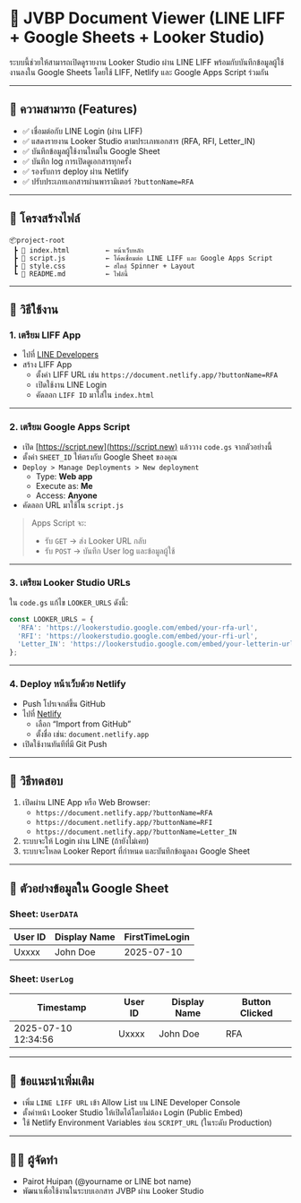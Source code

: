 # 📄 JVBP Document Viewer (LINE LIFF + Google Sheets + Looker Studio)

ระบบนี้ช่วยให้สามารถเปิดดูรายงาน Looker Studio ผ่าน LINE LIFF พร้อมกับบันทึกข้อมูลผู้ใช้งานลงใน Google Sheets โดยใช้ LIFF, Netlify และ Google Apps Script ร่วมกัน

---

## 🔧 ความสามารถ (Features)

- ✅ เชื่อมต่อกับ LINE Login (ผ่าน LIFF)
- ✅ แสดงรายงาน Looker Studio ตามประเภทเอกสาร (RFA, RFI, Letter_IN)
- ✅ บันทึกข้อมูลผู้ใช้งานใหม่ใน Google Sheet
- ✅ บันทึก log การเปิดดูเอกสารทุกครั้ง
- ✅ รองรับการ deploy ผ่าน Netlify
- ✅ ปรับประเภทเอกสารผ่านพารามิเตอร์ `?buttonName=RFA`

---

## 📁 โครงสร้างไฟล์

```
📦project-root
 ┣ 📄 index.html         ← หน้าเว็บหลัก
 ┣ 📄 script.js          ← โค้ดเชื่อมต่อ LINE LIFF และ Google Apps Script
 ┣ 📄 style.css          ← สไตล์ Spinner + Layout
 ┗ 📄 README.md          ← ไฟล์นี้
```

---

## 🚀 วิธีใช้งาน

### 1. เตรียม LIFF App

- ไปที่ [LINE Developers](https://developers.line.biz/console)
- สร้าง LIFF App
  - ตั้งค่า LIFF URL เช่น `https://document.netlify.app/?buttonName=RFA`
  - เปิดใช้งาน LINE Login
  - คัดลอก `LIFF ID` มาใส่ใน `index.html`

---

### 2. เตรียม Google Apps Script

- เปิด [https://script.new](https://script.new) แล้ววาง `code.gs` จากตัวอย่างนี้
- ตั้งค่า `SHEET_ID` ให้ตรงกับ Google Sheet ของคุณ
- `Deploy > Manage Deployments > New deployment`
  - Type: **Web app**
  - Execute as: **Me**
  - Access: **Anyone**
- คัดลอก URL มาใช้ใน `script.js`

> Apps Script จะ:
> - รับ `GET` → ส่ง Looker URL กลับ
> - รับ `POST` → บันทึก User log และข้อมูลผู้ใช้

---

### 3. เตรียม Looker Studio URLs

ใน `code.gs` แก้ไข `LOOKER_URLS` ดังนี้:

```js
const LOOKER_URLS = {
  'RFA': 'https://lookerstudio.google.com/embed/your-rfa-url',
  'RFI': 'https://lookerstudio.google.com/embed/your-rfi-url',
  'Letter_IN': 'https://lookerstudio.google.com/embed/your-letterin-url'
};
```

---

### 4. Deploy หน้าเว็บด้วย Netlify

- Push โปรเจกต์ขึ้น GitHub
- ไปที่ [Netlify](https://www.netlify.com/)
  - เลือก “Import from GitHub”
  - ตั้งชื่อ เช่น: `document.netlify.app`
- เปิดใช้งานทันทีที่มี Git Push

---

## 🧪 วิธีทดสอบ

1. เปิดผ่าน LINE App หรือ Web Browser:
   - `https://document.netlify.app/?buttonName=RFA`
   - `https://document.netlify.app/?buttonName=RFI`
   - `https://document.netlify.app/?buttonName=Letter_IN`
2. ระบบจะให้ Login ผ่าน LINE (ถ้ายังไม่เคย)
3. ระบบจะโหลด Looker Report ที่กำหนด และบันทึกข้อมูลลง Google Sheet

---

## 📌 ตัวอย่างข้อมูลใน Google Sheet

### Sheet: `UserDATA`

| User ID | Display Name | FirstTimeLogin |
|---------|--------------|----------------|
| Uxxxx   | John Doe     | 2025-07-10     |

### Sheet: `UserLog`

| Timestamp           | User ID | Display Name | Button Clicked |
|---------------------|---------|--------------|----------------|
| 2025-07-10 12:34:56 | Uxxxx   | John Doe     | RFA            |

---

## 📎 ข้อแนะนำเพิ่มเติม

- เพิ่ม `LINE LIFF URL` เข้า Allow List บน LINE Developer Console
- ตั้งค่าหน้า Looker Studio ให้เปิดได้โดยไม่ต้อง Login (Public Embed)
- ใช้ Netlify Environment Variables ซ่อน `SCRIPT_URL` (ในระดับ Production)

---

## 🧑‍💻 ผู้จัดทำ

- Pairot Huipan (@yourname or LINE bot name)
- พัฒนาเพื่อใช้งานในระบบเอกสาร JVBP ผ่าน Looker Studio